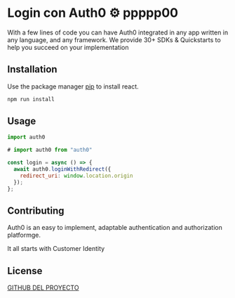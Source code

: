 # Login con Auth0 ⚙️ ppppp00

With a few lines of code you can have Auth0 integrated in any app written in any language, and any framework. We provide 30+ SDKs & Quickstarts to help you succeed on your implementation

## Installation

Use the package manager [pip](https://pip.pypa.io/en/stable/) to install react.

```bash
npm run install
```

## Usage

```Javascript 
import auth0

# import auth0 from "auth0"

const login = async () => {
  await auth0.loginWithRedirect({
    redirect_uri: window.location.origin
  });
};

```

## Contributing

Auth0 is an easy to implement, adaptable authentication and authorization platformge.

It all starts with Customer Identity

## License

[GITHUB DEL PROYECTO ](https://github.com/LilDre7/LoginWithAuth0)
